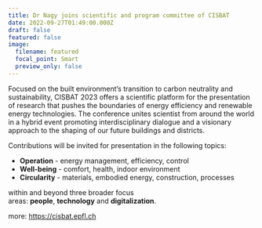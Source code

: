 ```yaml
---
title: Dr Nagy joins scientific and program committee of CISBAT
date: 2022-09-27T01:49:00.000Z
draft: false
featured: false
image:
  filename: featured
  focal_point: Smart
  preview_only: false
---
```

Focused on the built environment’s transition to carbon neutrality and sustainability, CISBAT 2023 offers a scientific platform for the presentation of research that pushes the boundaries of energy efficiency and renewable energy technologies. The conference unites scientist from around the world in a hybrid event promoting interdisciplinary dialogue and a visionary approach to the shaping of our future buildings and districts.

Contributions will be invited for presentation in the following topics:

* **Operation** - energy management, efficiency, control
* **Well-being** - comfort, health, indoor environment
* **Circularity** - materials, embodied energy, construction, processes

within and beyond three broader focus areas: **people**, **technology** and **digitalization**.

more: https://cisbat.epfl.ch